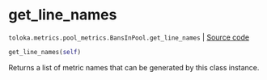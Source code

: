 # get_line_names
`toloka.metrics.pool_metrics.BansInPool.get_line_names` | [Source code](https://github.com/Toloka/toloka-kit/blob/v1.0.1/src/metrics/pool_metrics.py#L480)

```python
get_line_names(self)
```

Returns a list of metric names that can be generated by this class instance.

